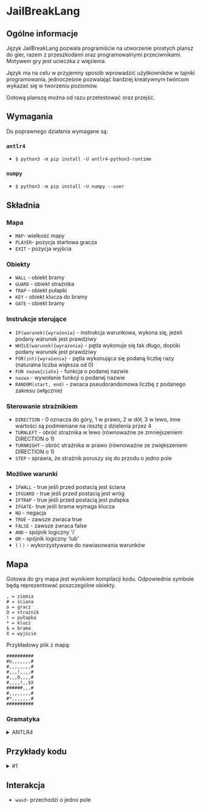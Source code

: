 # JailBreakLang
## Ogólne informacje
Język JailBreakLang pozwala programiście na utworzenie prostych plansz do gier, razem z przeszkodami oraz programowalnymi przeciwnikami. Motywem gry jest ucieczka z więzienia.

Język ma na celu w przyjemny sposób wprowadzić użytkowników w tajniki programowania, jednocześnie pozwalająć bardziej kreatywnym twórcom wykazać się w tworzeniu poziomów.

Gotową planszę można od razu przetestować oraz przejść.

## Wymagania
Do poprawnego działania wymagane są:
### ```antlr4```
* ```$ python3 -m pip install -U antlr4-python3-runtime```
### ```numpy```
* ```$ python3 -m pip install -U numpy --user```


## Składnia

### Mapa
* ``` MAP ```- wielkość mapy
* ``` PLAYER ```- pozycja startowa gracza
* ``` EXIT ``` - pozycja wyjścia

### Obiekty
* ``` WALL ``` - obiekt bramy
* ``` GUARD ``` - obiekt strażnika
* ``` TRAP ``` - obiekt pułapki
* ``` KEY ``` - obiekt klucza do bramy
* ``` GATE ``` - obiekt bramy


### Instrukcje sterujące
* ```IF(warunek){wyrażenia}``` - instrukcja warunkowa, wykona się, jeżeli podany warunek jest prawdziwy
* ```WHILE(warunek){wyrażenia}``` - pętla wykonuje się tak długo, dopóki podany warunek jest prawdziwy
* ```FOR(int){wyrażenia}``` - pętla wykonująca się podaną liczbę razy (naturalna liczba większa od 0)
* ```FUN nazwa{ciało}``` - funkcja o podanej nazwie
* ```nazwa``` - wywołanie funkcji o podanej nazwie
* ```RANDOM(start, end)``` - zwraca pseudorandomowa liczbę z podanego zakresu (włącznie)

### Sterowanie strażnikiem
* ```DIRECTION``` - 0 oznacza do góry, 1 w prawo, 2 w dół, 3 w lewo, inne wartości są podmieniane na resztę z dzielenia przez 4
* ```TURNLEFT``` - obróć strażnika w lewo (równoważne ze zmniejszeniem DIRECTION o 1)
* ```TURNRIGHT``` - obróć strażnika w prawo (równoważne ze zwiększeniem DIRECTION o 1)
* ```STEP``` - sprawia, że strażnik poruszy się do przodu o jedno pole

### Możliwe warunki
* ```IFWALL``` - true jeśli przed postacią jest ściana
* ```IFGUARD``` - true jeśli przed postacią jest wróg
* ```IFTRAP``` -  true jeśli przed postacią jest pułapka
* ```IFGATE```- true jeśli brama wymaga klucza
* ```NO``` - negacja
* ```TRUE``` - zawsze zwraca true
* ```FALSE``` - zawsze zwraca false
* ```AND``` - spójnik logiczny 'i'
* ```OR``` - spójnik logiczny 'lub'
* ```(``` i ```)``` - wykorzystywane do nawiasowania warunków


## Mapa
Gotowa do gry mapa jest wynikiem kompilacji kodu. Odpowiednie symbole będą reprezentować poszczególne obiekty.
```
, = ziemia
# = ściana
o = gracz
O = strażnik
! = pułapka
* = klucz
$ = brama
X = wyjście
 ```
Przykładowy plik z mapą:
```
##########
#o,,,,,,,#
#,,,,,,,,#
#,,,!,,,,#
#,,,O,,,,#
#,,,,!,,$X
######,,,#
#,,,,,,,,#
#*,,,,,,,#
##########
```




### Gramatyka



<details>
<summary>ANTLR4</summary>
</br> 

```g4
grammar JailBreakLang;

start: COMMENT* 'MAP' '=' INT ',' INT
       'PLAYER' '=' INT ',' INT
       'EXIT' '=' INT ',' INT kod*;

kod:  obiekty
    | instrukcje_warunkowe
    | deklaracja_funkcji
    | COMMENT;

obiekty:  'WALL' '=' (INT | ID) ',' (INT | ID)
        | 'TRAP' '=' (INT | ID) ',' (INT | ID)
        | 'KEY' '=' (INT | ID) ',' (INT | ID)
        | 'GATE' '=' (INT | ID) ',' (INT | ID)
        | 'GUARD' '=' (INT | ID) ',' (INT | ID) ',' INTGUARD kod*
        'GUARD' INTGUARD '{' kod_straznika* '}';

instrukcje_warunkowe: 'IF' '(' warunek ')' '{' wyrazenia* '}'
                    | 'WHILE' '(' warunek ')' '{' wyrazenia* '}'
                    | 'FOR' '(' ID 'IN' INT ')' '{' wyrazenia* '}'
                    | ID ('(' ID (',' ID)* ')')*;

deklaracja_funkcji: 'FUN' ID ('(' ID (',' ID)* ')')* '{' wyrazenia* '}';

wyrazenia: obiekty
         | instrukcje_warunkowe_2;

instrukcje_warunkowe_2: 'IF' '(' warunek ')' '{' wyrazenia* '}'
            | 'WHILE' '(' warunek ')' '{' wyrazenia* '}'
            | 'FOR' '(' ID 'IN' INT ')' '{' wyrazenia* '}'
            | ID ('(' ID (',' ID)* ')')*;   

kod_straznika: instrukcje_warunkowe_3
             | sterowanie_straznikiem;

instrukcje_warunkowe_3: 'IF' '(' warunek ')' '{' kod_straznika* '}'
            | 'WHILE' '(' warunek ')' '{' kod_straznika* '}'
            | 'FOR' '(' ID 'IN' INT ')' '{' kod_straznika* '}'
            | ID ('(' ID (',' ID)* ')')*;  

sterowanie_straznikiem: 'DIRECTION' '=' (INT | ID)
                      | 'TURNLEFT'
                      | 'TURNRIGHT'
                      | 'STEP';

warunek: 'IFWALL'
        | 'IFDIRECTION' '=' (INT | ID)
        | 'IFGUARD'
        | 'IFTRAP'
        | 'IFGATE'
        | 'NO' warunek
        | 'TRUE'
        | 'FALSE'
        | warunek 'AND' warunek
        | warunek 'OR' warunek
        | '(' warunek ')';

COMMENT: '#' ~[\r\n]* -> skip;
ID: [a-zA-Z][a-zA-Z0-9]*;
INT: [1-9][0-9]* | '0' | 'RANDOM' '(' INT ',' INT ')';
INTGUARD: [1-9][0-9]* | '0';
WS: [ \t\n\r]+ -> skip;
```
</details>



## Przykłady kodu
<details>
<summary>#1</summary>
</br>

```
# na początku określamy wielkość mapy, podając najpierw współrzędną X, a potem Y
MAP = 10,10

# następnie dodajemy inne obiekty
PLAYER = 1,1

WALL = 1,5
WALL = 2,5
WALL = 3,5
WALL = 4,5
WALL = 5,5
WALL = 6,5

# można ułatwić sobie ustawianie dużej ilości obiektów używając pętli

# kod poniżej zrobi ściany dookoła mapy
FOR(i IN 5)
{
    WALL = 0,i
    WALL = 9,i
    WALL = i,0
    WALL = i,9
}

KEY = 2,8

# w tym miejscu znajduje się już ściana, ale program nadpisze ten obiekt
EXIT = 9,5
GATE = 8,5

TRAP = 5,5
TRAP = 3,4

# strażnika deklarujemy przez podanie współrzędnej X, potem Y, następnie unikalnego id strażnika
GUARD = 4,4,0

# aby zadeklarować poruszanie się strażnika trzeba najpierw napisać słowo klucz GUARD, następnie id strażnika
GUARD0 
{
    # wykonaj dwa kroki do przodu, następnie zrób obrót w prawo
    STEP
    STEP
    TURNRIGHT

    # jeżeli przed strażnikiem nie ma ściany, a brama została otwarta, zrób dodatkowy krok
    IF(NO WALL AND NO GATE)
    {
        STEP
    }

    # instrukcje te będą automatycznie zapętlane
}
# strażnik będzie się przemieszczał po każdym ruchu gracza.

# losowo poruszający się strażnik
GUARD1 
{
    DIRECTION = RANDOM(0, 3)
    IF (NO WALL AND NO GATE)
    {
      STEP
    }
}

```
</details>

## Interakcja
* ``` wasd ```- przechodzi o jedno pole
